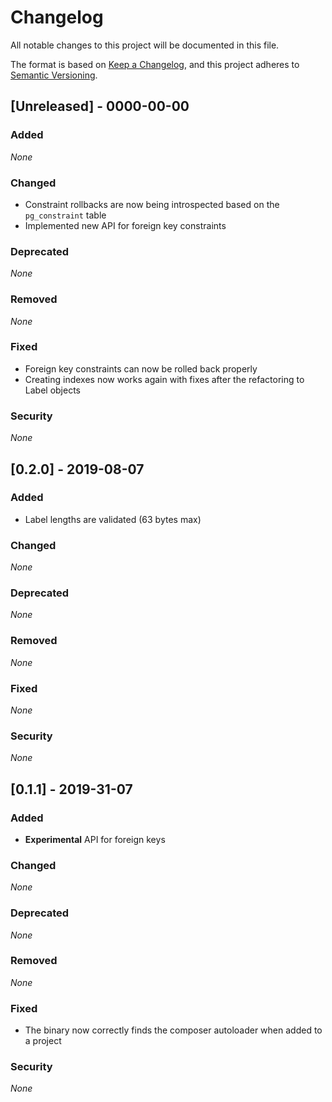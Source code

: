 # Changelog

All notable changes to this project will be documented in this file.

The format is based on [Keep a Changelog](https://keepachangelog.com/en/1.0.0/),
and this project adheres to [Semantic Versioning](https://semver.org/spec/v2.0.0.html).

## [Unreleased] - 0000-00-00

### Added

*None*

### Changed

- Constraint rollbacks are now being introspected based on the `pg_constraint` table
- Implemented new API for foreign key constraints

### Deprecated

*None*

### Removed

*None*

### Fixed

- Foreign key constraints can now be rolled back properly
- Creating indexes now works again with fixes after the refactoring to Label objects

### Security

*None*

## [0.2.0] - 2019-08-07

### Added

- Label lengths are validated (63 bytes max)

### Changed

*None*

### Deprecated

*None*

### Removed

*None*

### Fixed

*None*

### Security

*None*

## [0.1.1] - 2019-31-07

### Added

- **Experimental** API for foreign keys

### Changed

*None*

### Deprecated

*None*

### Removed

*None*

### Fixed

- The binary now correctly finds the composer autoloader when added to a project

### Security

*None*
